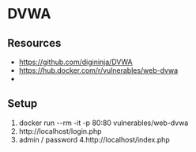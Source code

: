 # DVWA

## Resources

- https://github.com/digininja/DVWA
- https://hub.docker.com/r/vulnerables/web-dvwa
-

## Setup

1. docker run --rm -it -p 80:80 vulnerables/web-dvwa
2. http://localhost/login.php
3. admin / password
   4.http://localhost/index.php
